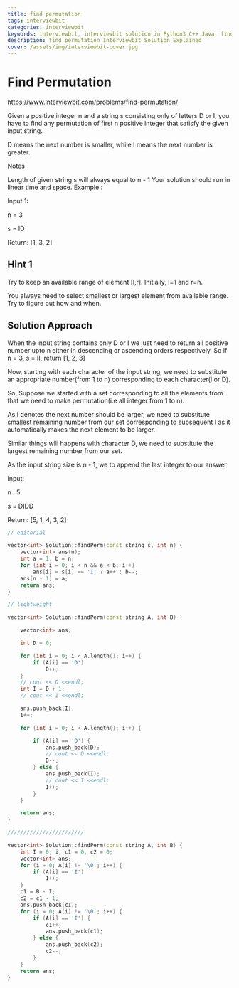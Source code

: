 ```yaml
---
title: find permutation
tags: interviewbit
categories: interviewbit
keywords: interviewbit, interviewbit solution in Python3 C++ Java, find permutation solution
description: find permutation Interviewbit Solution Explained
cover: /assets/img/interviewbit-cover.jpg
---
```


# Find Permutation

https://www.interviewbit.com/problems/find-permutation/

Given a positive integer n and a string s consisting only of letters D or I, you have to find any permutation of first n positive integer that satisfy the given input string.

D means the next number is smaller, while I means the next number is greater.

Notes

Length of given string s will always equal to n - 1
Your solution should run in linear time and space.
Example :

Input 1:

n = 3

s = ID

Return: [1, 3, 2]

## Hint 1

Try to keep an available range of element [l,r]. Initially, l=1 and r=n.

You always need to select smallest or largest element from available range. Try to figure out how and when.

## Solution Approach

When the input string contains only D or I we just need to return all positive number upto n either in descending or ascending orders respectively.
So if n = 3, s = II, return [1, 2, 3]

Now, starting with each character of the input string, we need to substitute an appropriate number(from 1 to n) corresponding to each character(I or D).

So, Suppose we started with a set corresponding to all the elements from that we need to make permutation(i.e all integer from 1 to n).

As I denotes the next number should be larger, we need to substitute smallest remaining number from our set corresponding to subsequent I as it automatically makes the next element to be larger.

Similar things will happens with character D, we need to substitute the largest remaining number from our set.

As the input string size is n - 1, we to append the last integer to our answer

Input:

n :  5

s = DIDD

Return: [5, 1, 4, 3, 2]


```cpp
// editorial

vector<int> Solution::findPerm(const string s, int n) {
    vector<int> ans(n);
    int a = 1, b = n;
    for (int i = 0; i < n && a < b; i++)
        ans[i] = s[i] == 'I' ? a++ : b--;
    ans[n - 1] = a;
    return ans;
}

// lightweight

vector<int> Solution::findPerm(const string A, int B) {

    vector<int> ans;

    int D = 0;

    for (int i = 0; i < A.length(); i++) {
        if (A[i] == 'D')
            D++;
    }
    // cout << D <<endl;
    int I = D + 1;
    // cout << I <<endl;

    ans.push_back(I);
    I++;

    for (int i = 0; i < A.length(); i++) {

        if (A[i] == 'D') {
            ans.push_back(D);
            // cout << D <<endl;
            D--;
        } else {
            ans.push_back(I);
            // cout << I <<endl;
            I++;
        }
    }

    return ans;
}

////////////////////////

vector<int> Solution::findPerm(const string A, int B) {
    int I = 0, i, c1 = 0, c2 = 0;
    vector<int> ans;
    for (i = 0; A[i] != '\0'; i++) {
        if (A[i] == 'I')
            I++;
    }
    c1 = B - I;
    c2 = c1 - 1;
    ans.push_back(c1);
    for (i = 0; A[i] != '\0'; i++) {
        if (A[i] == 'I') {
            c1++;
            ans.push_back(c1);
        } else {
            ans.push_back(c2);
            c2--;
        }
    }
    return ans;
}
```
